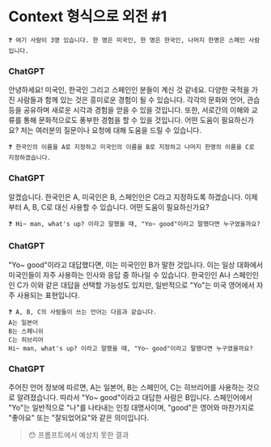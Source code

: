 # Context 형식으로 외전 #1

~~~
❓ 여기 사람이 3명 있습니다. 한 명은 미국인, 한 명은 한국인, 나머지 한명은 스페인 사람입니다. 
~~~

### ChatGPT

안녕하세요! 미국인, 한국인 그리고 스페인인 분들이 계신 것 같네요. 다양한 국적을 가진 사람들과 함께 있는 것은 흥미로운 경험이 될 수 있습니다. 각각의 문화와 언어, 관습 등을 공유하며 새로운 시각과 경험을 얻을 수 있을 것입니다. 또한, 서로간의 이해와 교류를 통해 문화적으로도 풍부한 경험을 할 수 있을 것입니다. 어떤 도움이 필요하신가요? 저는 여러분의 질문이나 요청에 대해 도움을 드릴 수 있습니다.


~~~
❓ 한국인의 이름을 A로 지정하고 미국인의 이름을 B로 지정하고 나머지 한명의 이름을 C로 지정하겠습니다. 
~~~

### ChatGPT

알겠습니다. 한국인은 A, 미국인은 B, 스페인인은 C라고 지정하도록 하겠습니다. 이제부터 A, B, C로 대신 사용할 수 있습니다. 어떤 도움이 필요하신가요?


~~~
❓ Hi~ man, what's up? 이라고 말했을 때, "Yo~ good"이라고 말했다면 누구였을까요?
~~~

### ChatGPT

"Yo~ good"이라고 대답했다면, 이는 미국인인 B가 말한 것입니다. 이는 일상 대화에서 미국인들이 자주 사용하는 인사와 응답 중 하나일 수 있습니다. 한국인인 A나 스페인인인 C가 이와 같은 대답을 선택할 가능성도 있지만, 일반적으로 "Yo"는 미국 영어에서 자주 사용되는 표현입니다.

~~~
❓ A, B, C의 사람들이 쓰는 언어는 다음과 같습니다. 
A는 일본어
B는 스페니쉬
C는 히브리어 
Hi~ man, what's up? 이라고 말했을 때, "Yo~ good"이라고 말했다면 누구였을까요?
~~~

### ChatGPT

주어진 언어 정보에 따르면, A는 일본어, B는 스페인어, C는 히브리어를 사용하는 것으로 알려졌습니다. 따라서 "Yo~ good"이라고 대답한 사람은 B입니다. 스페인어에서 "Yo"는 일반적으로 "나"를 나타내는 인칭 대명사이며, "good"은 영어와 마찬가지로 "좋아요" 또는 "잘되었어요"와 같은 의미입니다.

> 😯 프롬프트에서 예상치 못한 결과
